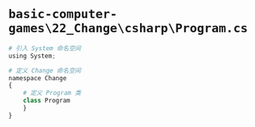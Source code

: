 # `basic-computer-games\22_Change\csharp\Program.cs`

```py
# 引入 System 命名空间
using System;

# 定义 Change 命名空间
namespace Change
{
    # 定义 Program 类
    class Program
    }
}
```